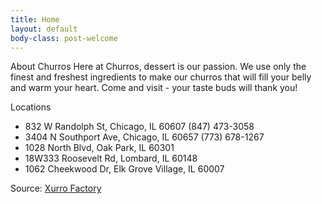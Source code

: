 ```yaml
---
title: Home
layout: default
body-class: post-welcome
---
```

About Churros
Here at Churros, dessert is our passion. We use only the finest and freshest
ingredients to make our churros that will fill your belly and warm your heart.
Come and visit - your taste buds will thank you!

Locations
- 832 W Randolph St, Chicago, IL 60607 (847) 473-3058
- 3404 N Southport Ave, Chicago, IL 60657 (773) 678-1267
- 1028 North Blvd, Oak Park, IL 60301
- 18W333 Roosevelt Rd, Lombard, IL 60148
- 1062 Cheekwood Dr, Elk Grove Village, IL 60007


​Source: [Xurro Factory](https://www.churrofactory.com)
